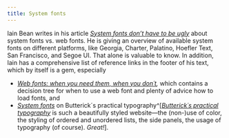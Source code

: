 ```yaml
---
title: System fonts
---
```

Iain Bean writes in his article *[System fonts don’t have to be ugly](https://iainbean.com/posts/2021/system-fonts-dont-have-to-be-ugly/)* about system fonts vs. web fonts. He is giving an overview of available system fonts on different platforms, like Georgia, Charter, Palatino, Hoefler Text, San Francisco, and Segoe UI. That alone is valuable to know. In addition, Iain has a comprehensive list of reference links in the footer of his text, which by itself is a gem, especially 

- *[Web fonts: when you need them, when you don´t](https://medium.com/hackernoon/web-fonts-when-you-need-them-when-you-dont-a3b4b39fe0ae),* which contains a decision tree for when to use a web font and plenty of advice how to load fonts, and 
- *[System fonts](https://practicaltypography.com/system-fonts.html)* on Butterick´s practical typography^[*[Butterick´s practical typography](https://practicaltypography.com)* is such a beautifully styled website—the (non-)use of color, the styling of ordered and unordered lists, the side panels, the usage of typography (of course). *Great!*].